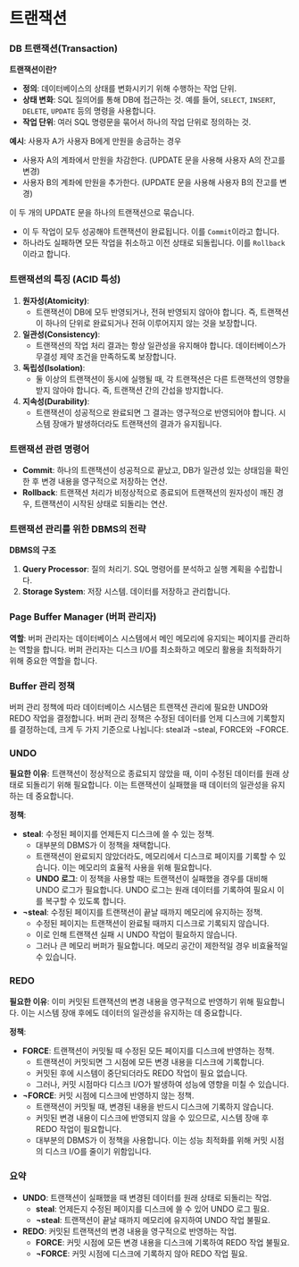 # 트랜잭션

### DB 트랜잭션(Transaction)

**트랜잭션이란?**

- **정의**: 데이터베이스의 상태를 변화시키기 위해 수행하는 작업 단위.
- **상태 변화**: SQL 질의어를 통해 DB에 접근하는 것. 예를 들어, `SELECT`, `INSERT`, `DELETE`, `UPDATE` 등의 명령을 사용합니다.
- **작업 단위**: 여러 SQL 명령문을 묶어서 하나의 작업 단위로 정의하는 것.

**예시**: 사용자 A가 사용자 B에게 만원을 송금하는 경우

- 사용자 A의 계좌에서 만원을 차감한다. (UPDATE 문을 사용해 사용자 A의 잔고를 변경)
- 사용자 B의 계좌에 만원을 추가한다. (UPDATE 문을 사용해 사용자 B의 잔고를 변경)

이 두 개의 UPDATE 문을 하나의 트랜잭션으로 묶습니다.

- 이 두 작업이 모두 성공해야 트랜잭션이 완료됩니다. 이를 `Commit`이라고 합니다.
- 하나라도 실패하면 모든 작업을 취소하고 이전 상태로 되돌립니다. 이를 `Rollback`이라고 합니다.

### 트랜잭션의 특징 (ACID 특성)

1. **원자성(Atomicity)**:
   - 트랜잭션이 DB에 모두 반영되거나, 전혀 반영되지 않아야 합니다. 즉, 트랜잭션이 하나의 단위로 완료되거나 전혀 이루어지지 않는 것을 보장합니다.
2. **일관성(Consistency)**:
   - 트랜잭션의 작업 처리 결과는 항상 일관성을 유지해야 합니다. 데이터베이스가 무결성 제약 조건을 만족하도록 보장합니다.
3. **독립성(Isolation)**:
   - 둘 이상의 트랜잭션이 동시에 실행될 때, 각 트랜잭션은 다른 트랜잭션의 영향을 받지 않아야 합니다. 즉, 트랜잭션 간의 간섭을 방지합니다.
4. **지속성(Durability)**:
   - 트랜잭션이 성공적으로 완료되면 그 결과는 영구적으로 반영되어야 합니다. 시스템 장애가 발생하더라도 트랜잭션의 결과가 유지됩니다.

### 트랜잭션 관련 명령어

- **Commit**: 하나의 트랜잭션이 성공적으로 끝났고, DB가 일관성 있는 상태임을 확인한 후 변경 내용을 영구적으로 저장하는 연산.
- **Rollback**: 트랜잭션 처리가 비정상적으로 종료되어 트랜잭션의 원자성이 깨진 경우, 트랜잭션이 시작된 상태로 되돌리는 연산.

### 트랜잭션 관리를 위한 DBMS의 전략

**DBMS의 구조**

1. **Query Processor**: 질의 처리기. SQL 명령어를 분석하고 실행 계획을 수립합니다.
2. **Storage System**: 저장 시스템. 데이터를 저장하고 관리합니다.

### Page Buffer Manager (버퍼 관리자)

**역할**: 버퍼 관리자는 데이터베이스 시스템에서 메인 메모리에 유지되는 페이지를 관리하는 역할을 합니다. 버퍼 관리자는 디스크 I/O를 최소화하고 메모리 활용을 최적화하기 위해 중요한 역할을 합니다.

### Buffer 관리 정책

버퍼 관리 정책에 따라 데이터베이스 시스템은 트랜잭션 관리에 필요한 UNDO와 REDO 작업을 결정합니다. 버퍼 관리 정책은 수정된 데이터를 언제 디스크에 기록할지를 결정하는데, 크게 두 가지 기준으로 나뉩니다: steal과 ¬steal, FORCE와 ¬FORCE.

### UNDO

**필요한 이유**: 트랜잭션이 정상적으로 종료되지 않았을 때, 이미 수정된 데이터를 원래 상태로 되돌리기 위해 필요합니다. 이는 트랜잭션이 실패했을 때 데이터의 일관성을 유지하는 데 중요합니다.

**정책**:

- **steal**: 수정된 페이지를 언제든지 디스크에 쓸 수 있는 정책.
  - 대부분의 DBMS가 이 정책을 채택합니다.
  - 트랜잭션이 완료되지 않았더라도, 메모리에서 디스크로 페이지를 기록할 수 있습니다. 이는 메모리의 효율적 사용을 위해 필요합니다.
  - **UNDO 로그**: 이 정책을 사용할 때는 트랜잭션이 실패했을 경우를 대비해 UNDO 로그가 필요합니다. UNDO 로그는 원래 데이터를 기록하여 필요시 이를 복구할 수 있도록 합니다.
- **¬steal**: 수정된 페이지를 트랜잭션이 끝날 때까지 메모리에 유지하는 정책.
  - 수정된 페이지는 트랜잭션이 완료될 때까지 디스크로 기록되지 않습니다.
  - 이로 인해 트랜잭션 실패 시 UNDO 작업이 필요하지 않습니다.
  - 그러나 큰 메모리 버퍼가 필요합니다. 메모리 공간이 제한적일 경우 비효율적일 수 있습니다.

### REDO

**필요한 이유**: 이미 커밋된 트랜잭션의 변경 내용을 영구적으로 반영하기 위해 필요합니다. 이는 시스템 장애 후에도 데이터의 일관성을 유지하는 데 중요합니다.

**정책**:

- **FORCE**: 트랜잭션이 커밋될 때 수정된 모든 페이지를 디스크에 반영하는 정책.
  - 트랜잭션이 커밋되면 그 시점에 모든 변경 내용을 디스크에 기록합니다.
  - 커밋된 후에 시스템이 중단되더라도 REDO 작업이 필요 없습니다.
  - 그러나, 커밋 시점마다 디스크 I/O가 발생하여 성능에 영향을 미칠 수 있습니다.
- **¬FORCE**: 커밋 시점에 디스크에 반영하지 않는 정책.
  - 트랜잭션이 커밋될 때, 변경된 내용을 반드시 디스크에 기록하지 않습니다.
  - 커밋된 변경 내용이 디스크에 반영되지 않을 수 있으므로, 시스템 장애 후 REDO 작업이 필요합니다.
  - 대부분의 DBMS가 이 정책을 사용합니다. 이는 성능 최적화를 위해 커밋 시점의 디스크 I/O를 줄이기 위함입니다.

### 요약

- **UNDO**: 트랜잭션이 실패했을 때 변경된 데이터를 원래 상태로 되돌리는 작업.
  - **steal**: 언제든지 수정된 페이지를 디스크에 쓸 수 있어 UNDO 로그 필요.
  - **¬steal**: 트랜잭션이 끝날 때까지 메모리에 유지하여 UNDO 작업 불필요.
- **REDO**: 커밋된 트랜잭션의 변경 내용을 영구적으로 반영하는 작업.
  - **FORCE**: 커밋 시점에 모든 변경 내용을 디스크에 기록하여 REDO 작업 불필요.
  - **¬FORCE**: 커밋 시점에 디스크에 기록하지 않아 REDO 작업 필요.
